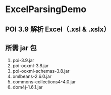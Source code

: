 # ExcelParsingDemo

## POI 3.9 解析 Excel（.xsl & .xslx）



## 所需 jar 包

1. poi-3.9.jar
2. poi-ooxml-3.8.jar
3. poi-ooxml-schemas-3.8.jar
4. xmlbeans-2.6.0.jar
5. commons-collections4-4.0.jar
6. dom4j-1.6.1.jar
